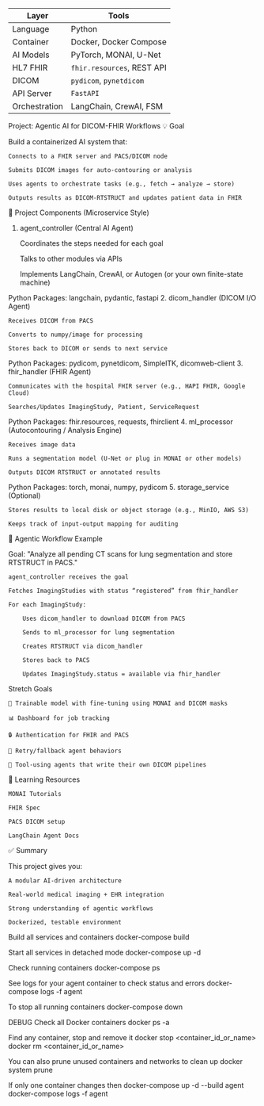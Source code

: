 | Layer         | Tools                      |
| ------------- | -------------------------- |
| Language      | Python                     |
| Container     | Docker, Docker Compose     |
| AI Models     | PyTorch, MONAI, U-Net      |
| HL7 FHIR      | `fhir.resources`, REST API |
| DICOM         | `pydicom`, `pynetdicom`    |
| API Server    | `FastAPI`                  |
| Orchestration | LangChain, CrewAI, FSM     |


Project: Agentic AI for DICOM-FHIR Workflows
💡 Goal

Build a containerized AI system that:

    Connects to a FHIR server and PACS/DICOM node

    Submits DICOM images for auto-contouring or analysis

    Uses agents to orchestrate tasks (e.g., fetch → analyze → store)

    Outputs results as DICOM-RTSTRUCT and updates patient data in FHIR

🧱 Project Components (Microservice Style)
1. agent_controller (Central AI Agent)

    Coordinates the steps needed for each goal

    Talks to other modules via APIs

    Implements LangChain, CrewAI, or Autogen (or your own finite-state machine)

Python Packages: langchain, pydantic, fastapi
2. dicom_handler (DICOM I/O Agent)

    Receives DICOM from PACS

    Converts to numpy/image for processing

    Stores back to DICOM or sends to next service

Python Packages: pydicom, pynetdicom, SimpleITK, dicomweb-client
3. fhir_handler (FHIR Agent)

    Communicates with the hospital FHIR server (e.g., HAPI FHIR, Google Cloud)

    Searches/Updates ImagingStudy, Patient, ServiceRequest

Python Packages: fhir.resources, requests, fhirclient
4. ml_processor (Autocontouring / Analysis Engine)

    Receives image data

    Runs a segmentation model (U-Net or plug in MONAI or other models)

    Outputs DICOM RTSTRUCT or annotated results

Python Packages: torch, monai, numpy, pydicom
5. storage_service (Optional)

    Stores results to local disk or object storage (e.g., MinIO, AWS S3)

    Keeps track of input-output mapping for auditing

🔁 Agentic Workflow Example

Goal: "Analyze all pending CT scans for lung segmentation and store RTSTRUCT in PACS."

    agent_controller receives the goal

    Fetches ImagingStudies with status “registered” from fhir_handler

    For each ImagingStudy:

        Uses dicom_handler to download DICOM from PACS

        Sends to ml_processor for lung segmentation

        Creates RTSTRUCT via dicom_handler

        Stores back to PACS

        Updates ImagingStudy.status = available via fhir_handler




Stretch Goals

    🧠 Trainable model with fine-tuning using MONAI and DICOM masks

    📊 Dashboard for job tracking

    🔒 Authentication for FHIR and PACS

    🔁 Retry/fallback agent behaviors

    🧠 Tool-using agents that write their own DICOM pipelines

🧰 Learning Resources

    MONAI Tutorials

    FHIR Spec

    PACS DICOM setup

    LangChain Agent Docs

✅ Summary

This project gives you:

    A modular AI-driven architecture

    Real-world medical imaging + EHR integration

    Strong understanding of agentic workflows

    Dockerized, testable environment


Build all services and containers
docker-compose build

Start all services in detached mode
docker-compose up -d

Check running containers
docker-compose ps

See logs for your agent container to check status and errors
docker-compose logs -f agent

To stop all running containers
docker-compose down


DEBUG
Check all Docker containers
docker ps -a

Find any container, stop and remove it
docker stop <container_id_or_name>
docker rm <container_id_or_name>

You can also prune unused containers and networks to clean up
docker system prune


If only one container changes then
docker-compose up -d --build agent
docker-compose logs -f agent
